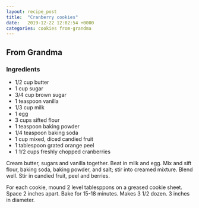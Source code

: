 ```yaml
---
layout: recipe_post
title:  "Cranberry cookies"
date:   2019-12-22 12:02:54 +0000
categories: cookies from-grandma
---
```


## From Grandma
### Ingredients
* 1/2 cup butter
* 1 cup sugar
* 3/4 cup brown sugar
* 1 teaspoon vanilla
* 1/3 cup milk
* 1 egg
* 3 cups sifted flour
* 1 teaspoon baking powder
* 1/4 teaspoon baking soda
* 1 cup mixed, diced candied fruit
* 1 tablespoon grated orange peel
* 1 1/2 cups freshly chopped cranberries


Cream butter, sugars and vanilla together. Beat in milk and egg. Mix and sift flour, baking soda, baking powder, and salt; stir into creamed mixture. Blend well. Stir in candied fruit, peel and berries.


 For each cookie, mound 2 level tablesppons on a greased cookie sheet. Space 2 inches apart. Bake for 15-18 minutes. Makes 3 1/2 dozen. 3 inches in diameter.
